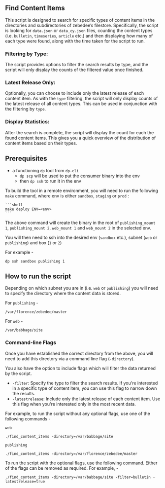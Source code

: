 ## Find Content Items

This script is designed to search for specific types of content items in the directories and subdirectories of zebedee’s filestore. Specifically, the script is looking for `data.json` or `data_cy.json` files, counting the content types (i.e. `bulletin`, `timeseries`, `article` etc.) and then displaying how many of each type were found, along with the time taken for the script to run. 


### Filtering by Type: 
The script provides options to filter the search results by type, and the script will only display the counts of the filtered value once finished.

### Latest Release Only: 
Optionally, you can choose to include only the latest release of each content item. As with the `type` filtering, the script will only display counts of the latest release of all content types. This can be used in conjunction with the filtering by `type`.

### Display Statistics: 
After the search is complete, the script will display the count for each the found content items. This gives you a quick overview of the distribution of content items based on their types.

## Prerequisites

- a functioning `dp` tool from `dp-cli`
    - `dp scp` will be used to put the consumer binary into the env
    - then `dp ssh` to run it in the env

To build the tool in a remote environment, you will need to run the following `make` command, where env is either `sandbox`, `staging` or `prod` :

    ```shell
    make deploy ENV=<env>
    ```

The above command will create the binary in the root of `publishing_mount 1`, `publishing_mount 2`, `web_mount 1` and `web_mount 2` in the selected env.

You will then need to ssh into the desired env (`sandbox` etc.), subnet (`web` or `publishing`) and box (`1` or `2`)

For example -

```shell
dp ssh sandbox publishing 1 
```



## How to run the script

Depending on which subnet you are in (i.e. `web` or `publishing`) you will need to specify the directory where the content data is stored.

For `publishing` - 

```
/var/florence/zebedee/master
```

For `web` - 

```
/var/babbage/site
```

### Command-line Flags

Once you have established the correct directory from the above, you will need to add this directory via a command line flag (`-directory`).

You also have the option to include flags which will filter the data returned by the script.

- `-filter`: Specify the type to filter the search results. If you're interested in a specific type of content item, you can use this flag to narrow down the results.
- `-latestrelease`: Include only the latest release of each content item. Use this flag when you're interested only in the most recent data.

For example, to run the script without any optional flags, use one of the following commands -

`web`


```shell
./find_content_items -directory=/var/babbage/site
```

`publishing`

```shell
./find_content_items -directory=/var/florence/zebedee/master
```

To run the script with the optional flags, use the following command. Either of the flags can be removed as required. For example, - 

```shell
./find_content_items -directory=/var/babbage/site -filter=bulletin -latestrelease=true
```

